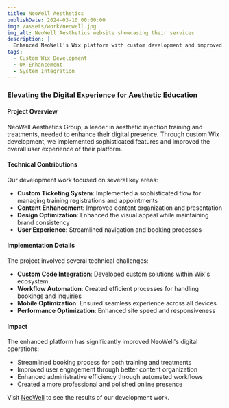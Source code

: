```yaml
---
title: NeoWell Aesthetics
publishDate: 2024-03-10 00:00:00
img: /assets/work/neowell.jpg
img_alt: NeoWell Aesthetics website showcasing their services
description: |
  Enhanced NeoWell's Wix platform with custom development and improved user experience.
tags:
  - Custom Wix Development
  - UX Enhancement
  - System Integration
---
```


### Elevating the Digital Experience for Aesthetic Education

#### Project Overview

NeoWell Aesthetics Group, a leader in aesthetic injection training and treatments, needed to enhance their digital presence. Through custom Wix development, we implemented sophisticated features and improved the overall user experience of their platform.

#### Technical Contributions

Our development work focused on several key areas:

- **Custom Ticketing System**: Implemented a sophisticated flow for managing training registrations and appointments
- **Content Enhancement**: Improved content organization and presentation
- **Design Optimization**: Enhanced the visual appeal while maintaining brand consistency
- **User Experience**: Streamlined navigation and booking processes

#### Implementation Details

The project involved several technical challenges:

- **Custom Code Integration**: Developed custom solutions within Wix's ecosystem
- **Workflow Automation**: Created efficient processes for handling bookings and inquiries
- **Mobile Optimization**: Ensured seamless experience across all devices
- **Performance Optimization**: Enhanced site speed and responsiveness

#### Impact

The enhanced platform has significantly improved NeoWell's digital operations:
- Streamlined booking process for both training and treatments
- Improved user engagement through better content organization
- Enhanced administrative efficiency through automated workflows
- Created a more professional and polished online presence

Visit [NeoWell](https://neowell.com) to see the results of our development work. 